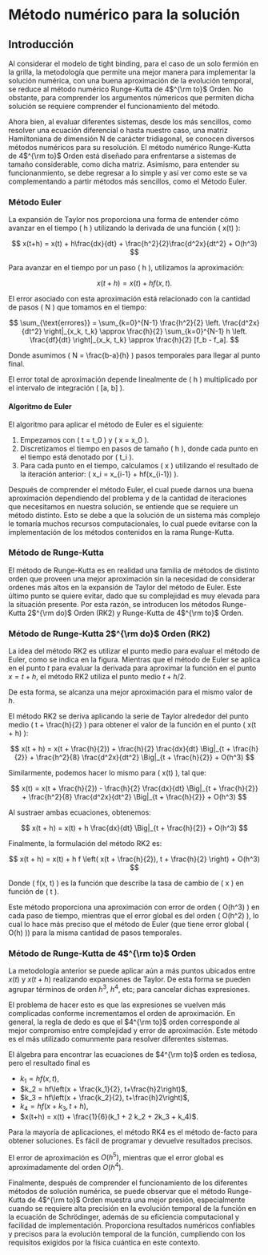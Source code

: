 # Método numérico para la solución 

## Introducción 

Al considerar el modelo de tight binding, para el caso de un solo fermión en la grilla, la metodologı́a que permite una mejor manera para implementar la solución numérica, con una buena aproximación de la evolución temporal, se reduce al método numérico Runge-Kutta de 4$^{\rm to}$ Orden. No obstante, para comprender los argumentos númericos que permiten dicha solución se requiere comprender el funcionamiento del método.  

Ahora bien, al evaluar diferentes sistemas, desde los más sencillos, como resolver una ecuación diferencial o hasta nuestro caso, una matriz Hamiltoniana de dimensión N de carácter tridiagonal, se conocen diversos métodos numéricos para su resolución. El método numérico Runge-Kutta de 4$^{\rm to}$ Orden está diseñado para enfrentarse a sistemas de tamaño considerable, como dicha matriz. Asimismo, para entender su funcionanmiento, se debe regresar a lo simple y así ver como este se va complementando a partir métodos más sencillos, como el Método Euler. 

### Método Euler 

La expansión de Taylor nos proporciona una forma de entender cómo avanzar en el tiempo \( h \) utilizando la derivada de una función \( x(t) \):

$$ x(t+h) = x(t) + h\frac{dx}{dt} + \frac{h^2}{2}\frac{d^2x}{dt^2} + O(h^3) $$

Para avanzar en el tiempo por un paso \( h \), utilizamos la aproximación:

$$ x(t + h) = x(t) + hf(x,t). $$

El error asociado con esta aproximación está relacionado con la cantidad de pasos \( N \) que tomamos en el tiempo:

$$ \sum_{\text{errores}} = \sum_{k=0}^{N-1} \frac{h^2}{2} \left. \frac{d^2x}{dt^2} \right|_{x_k, t_k} \approx \frac{h}{2} \sum_{k=0}^{N-1} h \left. \frac{df}{dt} \right|_{x_k, t_k} \approx \frac{h}{2} [f_b - f_a]. $$

Donde asumimos \( N = \frac{b-a}{h} \) pasos temporales para llegar al punto final.

El error total de aproximación depende linealmente de \( h \) multiplicado por el intervalo de integración \( [a, b] \).

#### Algoritmo de Euler

El algoritmo para aplicar el método de Euler es el siguiente:

1. Empezamos con \( t = t_0 \) y \( x = x_0 \).
2. Discretizamos el tiempo en pasos de tamaño \( h \), donde cada punto en el tiempo está denotado por \( t_i \).
3. Para cada punto en el tiempo, calculamos \( x \) utilizando el resultado de la iteración anterior: \( x_i = x_{i-1} + hf(x_{i-1}) \).

Después de comprender el método Euler, el cual puede darnos una buena aproximación dependiendo del problema y de la cantidad de iteraciones que necesitamos en nuestra solución, se entiende que se requiere un método distinto. Esto se debe a que la solución de un sistema más complejo le tomaría muchos recursos computacionales, lo cual puede evitarse con la implementación de los métodos contenidos en la rama Runge-Kutta. 

### Método de Runge-Kutta

El método de Runge-Kutta es en realidad una familia de métodos de distinto orden que proveen una mejor aproximación sin la necesidad de considerar ordenes más altos en la expansión de Taylor del método de Euler. Este último punto se quiere evitar, dado que su complejidad es muy elevada para la situación presente. Por esta razón, se introducen los métodos Runge-Kutta 2$^{\rm do}$ Orden (RK2) y Runge-Kutta de 4$^{\rm to}$ Orden. 

### Método de Runge-Kutta 2$^{\rm do}$ Orden (RK2)

La idea del método RK2 es utilizar el punto medio para evaluar el método de Euler, como se indica en la figura. Mientras que el método de Euler se aplica en el punto $t$ para evaluar la derivada para aproximar la función en el punto $x = t + h$, el método RK2 utiliza el punto medio $t + h/2$. 

De esta forma, se alcanza una mejor aproximación para el mismo valor de $h$.

El método RK2 se deriva aplicando la serie de Taylor alrededor del punto medio \( t + \frac{h}{2} \) para obtener el valor de la función en el punto \( x(t + h) \):

$$ x(t + h) = x(t + \frac{h}{2}) + \frac{h}{2} \frac{dx}{dt} \Big|_{t + \frac{h}{2}} + \frac{h^2}{8} \frac{d^2x}{dt^2} \Big|_{t + \frac{h}{2}} + O(h^3) $$

Similarmente, podemos hacer lo mismo para \( x(t) \), tal que:

$$ x(t) = x(t + \frac{h}{2}) - \frac{h}{2} \frac{dx}{dt} \Big|_{t + \frac{h}{2}} + \frac{h^2}{8} \frac{d^2x}{dt^2} \Big|_{t + \frac{h}{2}} + O(h^3) $$

Al sustraer ambas ecuaciones, obtenemos:

$$ x(t + h) = x(t) + h \frac{dx}{dt} \Big|_{t + \frac{h}{2}} + O(h^3) $$

Finalmente, la formulación del método RK2 es:

$$ x(t + h) = x(t) + h f \left( x(t + \frac{h}{2}), t + \frac{h}{2} \right) + O(h^3) $$

Donde \( f(x, t) \) es la función que describe la tasa de cambio de \( x \) en función de \( t \).

Este método proporciona una aproximación con error de orden \( O(h^3) \) en cada paso de tiempo, mientras que el error global es del orden \( O(h^2) \), lo cual lo hace más preciso que el método de Euler (que tiene error global \( O(h) \)) para la misma cantidad de pasos temporales.

### Método de Runge-Kutta de 4$^{\rm to}$ Orden

La metodología anterior se puede aplicar aún a más puntos ubicados entre $x(t)$ y $x(t + h)$ realizando expansiones de Taylor. De esta forma se pueden agrupar términos de orden $h^3$, $h^4$, etc; para cancelar dichas expresiones. 

El problema de hacer esto es que las expresiones se vuelven más complicadas conforme incrementamos el orden de aproximación. En general, la regla de dedo es que el $4^{\rm to}$ orden corresponde al mejor compromiso entre complejidad y error de aproximación. Este método es el más utilizado comunmente para resolver diferentes sistemas.  

El álgebra para encontrar las ecuaciones de $4^{\rm to}$ orden es tediosa, pero el resultado final es
* $k_1 = hf(x, t)$,
* $k_2 = hf\left(x + \frac{k_1}{2}, t+\frac{h}2\right)$,
* $k_3 = hf\left(x + \frac{k_2}{2}, t+\frac{h}2\right)$,
* $k_4 = hf\left(x + k_3, t + h \right)$,
* $x(t+h) = x(t) + \frac{1}{6}(k_1 + 2 k_2 + 2k_3 + k_4)$.

Para la mayoría de aplicaciones, el método RK4 es el método de-facto para obtener soluciones. Es fácil de programar y devuelve resultados precisos. 

El error de aproximación es $O(h^5)$, mientras que el error global es aproximadamente del orden $O(h^4)$.

Finalmente, después de comprender el funcionamiento de los diferentes métodos de solución numérica, se puede observar que el método Runge-Kutta de 4$^{\rm to}$ Orden muestra una mejor presión, especialmente cuando se requiere alta precisión en la evolución temporal de la función en la ecuación de Schrödinger, además de su eficiencia computacional y facilidad de implementación. Proporciona resultados numéricos confiables y precisos para la evolución temporal de la función, cumpliendo con los requisitos exigidos por la física cuántica en este contexto.

